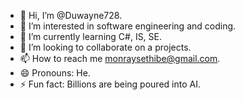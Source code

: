 - 👋 Hi, I’m @Duwayne728.
- 👀 I’m interested in software engineering and coding.
- 🌱 I’m currently learning C#, IS, SE.
- 💞️ I’m looking to collaborate on a projects.
- 📫 How to reach me monraysethibe@gmail.com.
- 😄 Pronouns: He.
- ⚡ Fun fact: Billions are being poured into AI.

<!---
Duwayne728/Duwayne728 is a ✨ special ✨ repository because its `README.md` (this file) appears on your GitHub profile.
You can click the Preview link to take a look at your changes.
--->
